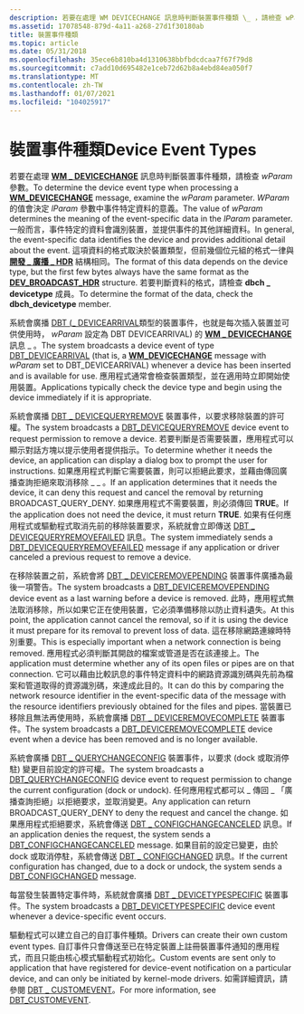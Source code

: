 ```yaml
---
description: 若要在處理 WM DEVICECHANGE 訊息時判斷裝置事件種類 \_ ，請檢查 wParam 參數。
ms.assetid: 17078548-879d-4a11-a268-27d1f30180ab
title: 裝置事件種類
ms.topic: article
ms.date: 05/31/2018
ms.openlocfilehash: 35ece6b810ba4d1310638bbfbdcdcaa7f67f79d8
ms.sourcegitcommit: c7add10d695482e1ceb72d62b8a4ebd84ea050f7
ms.translationtype: MT
ms.contentlocale: zh-TW
ms.lasthandoff: 01/07/2021
ms.locfileid: "104025917"
---
```

# <a name="device-event-types"></a><span data-ttu-id="fdc16-103">裝置事件種類</span><span class="sxs-lookup"><span data-stu-id="fdc16-103">Device Event Types</span></span>

<span data-ttu-id="fdc16-104">若要在處理 [**WM \_ DEVICECHANGE**](wm-devicechange.md) 訊息時判斷裝置事件種類，請檢查 *wParam* 參數。</span><span class="sxs-lookup"><span data-stu-id="fdc16-104">To determine the device event type when processing a [**WM\_DEVICECHANGE**](wm-devicechange.md) message, examine the *wParam* parameter.</span></span> <span data-ttu-id="fdc16-105">*WParam* 的值會決定 *lParam* 參數中事件特定資料的意義。</span><span class="sxs-lookup"><span data-stu-id="fdc16-105">The value of *wParam* determines the meaning of the event-specific data in the *lParam* parameter.</span></span> <span data-ttu-id="fdc16-106">一般而言，事件特定的資料會識別裝置，並提供事件的其他詳細資料。</span><span class="sxs-lookup"><span data-stu-id="fdc16-106">In general, the event-specific data identifies the device and provides additional detail about the event.</span></span> <span data-ttu-id="fdc16-107">這項資料的格式取決於裝置類型，但前幾個位元組的格式一律與 [**開發 \_ 廣播 \_ HDR**](/windows/desktop/api/Dbt/ns-dbt-dev_broadcast_hdr) 結構相同。</span><span class="sxs-lookup"><span data-stu-id="fdc16-107">The format of this data depends on the device type, but the first few bytes always have the same format as the [**DEV\_BROADCAST\_HDR**](/windows/desktop/api/Dbt/ns-dbt-dev_broadcast_hdr) structure.</span></span> <span data-ttu-id="fdc16-108">若要判斷資料的格式，請檢查 **dbch \_ devicetype** 成員。</span><span class="sxs-lookup"><span data-stu-id="fdc16-108">To determine the format of the data, check the **dbch\_devicetype** member.</span></span>

<span data-ttu-id="fdc16-109">系統會廣播 [DBT (\_ DEVICEARRIVAL](dbt-devicearrival.md)類型的裝置事件，也就是每次插入裝置並可供使用時， *wParam* 設定為 DBT DEVICEARRIVAL) 的 [**WM \_ DEVICECHANGE**](wm-devicechange.md)訊息 \_ 。</span><span class="sxs-lookup"><span data-stu-id="fdc16-109">The system broadcasts a device event of type [DBT\_DEVICEARRIVAL](dbt-devicearrival.md) (that is, a [**WM\_DEVICECHANGE**](wm-devicechange.md) message with *wParam* set to DBT\_DEVICEARRIVAL) whenever a device has been inserted and is available for use.</span></span> <span data-ttu-id="fdc16-110">應用程式通常會檢查裝置類型，並在適用時立即開始使用裝置。</span><span class="sxs-lookup"><span data-stu-id="fdc16-110">Applications typically check the device type and begin using the device immediately if it is appropriate.</span></span>

<span data-ttu-id="fdc16-111">系統會廣播 [DBT \_ DEVICEQUERYREMOVE](dbt-devicequeryremove.md) 裝置事件，以要求移除裝置的許可權。</span><span class="sxs-lookup"><span data-stu-id="fdc16-111">The system broadcasts a [DBT\_DEVICEQUERYREMOVE](dbt-devicequeryremove.md) device event to request permission to remove a device.</span></span> <span data-ttu-id="fdc16-112">若要判斷是否需要裝置，應用程式可以顯示對話方塊以提示使用者提供指示。</span><span class="sxs-lookup"><span data-stu-id="fdc16-112">To determine whether it needs the device, an application can display a dialog box to prompt the user for instructions.</span></span> <span data-ttu-id="fdc16-113">如果應用程式判斷它需要裝置，則可以拒絕此要求，並藉由傳回廣播查詢拒絕來取消移除 \_ \_ 。</span><span class="sxs-lookup"><span data-stu-id="fdc16-113">If an application determines that it needs the device, it can deny this request and cancel the removal by returning BROADCAST\_QUERY\_DENY.</span></span> <span data-ttu-id="fdc16-114">如果應用程式不需要裝置，則必須傳回 **TRUE**。</span><span class="sxs-lookup"><span data-stu-id="fdc16-114">If the application does not need the device, it must return **TRUE**.</span></span> <span data-ttu-id="fdc16-115">如果有任何應用程式或驅動程式取消先前的移除裝置要求，系統就會立即傳送 [DBT \_ DEVICEQUERYREMOVEFAILED](dbt-devicequeryremovefailed.md) 訊息。</span><span class="sxs-lookup"><span data-stu-id="fdc16-115">The system immediately sends a [DBT\_DEVICEQUERYREMOVEFAILED](dbt-devicequeryremovefailed.md) message if any application or driver canceled a previous request to remove a device.</span></span>

<span data-ttu-id="fdc16-116">在移除裝置之前，系統會將 [DBT \_ DEVICEREMOVEPENDING](dbt-deviceremovepending.md) 裝置事件廣播為最後一項警告。</span><span class="sxs-lookup"><span data-stu-id="fdc16-116">The system broadcasts a [DBT\_DEVICEREMOVEPENDING](dbt-deviceremovepending.md) device event as a last warning before a device is removed.</span></span> <span data-ttu-id="fdc16-117">此時，應用程式無法取消移除，所以如果它正在使用裝置，它必須準備移除以防止資料遺失。</span><span class="sxs-lookup"><span data-stu-id="fdc16-117">At this point, the application cannot cancel the removal, so if it is using the device it must prepare for its removal to prevent loss of data.</span></span> <span data-ttu-id="fdc16-118">這在移除網路連線時特別重要。</span><span class="sxs-lookup"><span data-stu-id="fdc16-118">This is especially important when a network connection is being removed.</span></span> <span data-ttu-id="fdc16-119">應用程式必須判斷其開啟的檔案或管道是否在該連接上。</span><span class="sxs-lookup"><span data-stu-id="fdc16-119">The application must determine whether any of its open files or pipes are on that connection.</span></span> <span data-ttu-id="fdc16-120">它可以藉由比較訊息的事件特定資料中的網路資源識別碼與先前為檔案和管道取得的資源識別碼，來達成此目的。</span><span class="sxs-lookup"><span data-stu-id="fdc16-120">It can do this by comparing the network resource identifier in the event-specific data of the message with the resource identifiers previously obtained for the files and pipes.</span></span> <span data-ttu-id="fdc16-121">當裝置已移除且無法再使用時，系統會廣播 [DBT \_ DEVICEREMOVECOMPLETE](dbt-deviceremovecomplete.md) 裝置事件。</span><span class="sxs-lookup"><span data-stu-id="fdc16-121">The system broadcasts a [DBT\_DEVICEREMOVECOMPLETE](dbt-deviceremovecomplete.md) device event when a device has been removed and is no longer available.</span></span>

<span data-ttu-id="fdc16-122">系統會廣播 [DBT \_ QUERYCHANGECONFIG](dbt-querychangeconfig.md) 裝置事件，以要求 (dock 或取消停駐) 變更目前設定的許可權。</span><span class="sxs-lookup"><span data-stu-id="fdc16-122">The system broadcasts a [DBT\_QUERYCHANGECONFIG](dbt-querychangeconfig.md) device event to request permission to change the current configuration (dock or undock).</span></span> <span data-ttu-id="fdc16-123">任何應用程式都可以 \_ 傳回 \_ 「廣播查詢拒絕」以拒絕要求，並取消變更。</span><span class="sxs-lookup"><span data-stu-id="fdc16-123">Any application can return BROADCAST\_QUERY\_DENY to deny the request and cancel the change.</span></span> <span data-ttu-id="fdc16-124">如果應用程式拒絕要求，系統會傳送 [DBT \_ CONFIGCHANGECANCELED](dbt-configchangecanceled.md) 訊息。</span><span class="sxs-lookup"><span data-stu-id="fdc16-124">If an application denies the request, the system sends a [DBT\_CONFIGCHANGECANCELED](dbt-configchangecanceled.md) message.</span></span> <span data-ttu-id="fdc16-125">如果目前的設定已變更，由於 dock 或取消停駐，系統會傳送 [DBT \_ CONFIGCHANGED](dbt-configchanged.md) 訊息。</span><span class="sxs-lookup"><span data-stu-id="fdc16-125">If the current configuration has changed, due to a dock or undock, the system sends a [DBT\_CONFIGCHANGED](dbt-configchanged.md) message.</span></span>

<span data-ttu-id="fdc16-126">每當發生裝置特定事件時，系統就會廣播 [DBT \_ DEVICETYPESPECIFIC](dbt-devicetypespecific.md) 裝置事件。</span><span class="sxs-lookup"><span data-stu-id="fdc16-126">The system broadcasts a [DBT\_DEVICETYPESPECIFIC](dbt-devicetypespecific.md) device event whenever a device-specific event occurs.</span></span>

<span data-ttu-id="fdc16-127">驅動程式可以建立自己的自訂事件種類。</span><span class="sxs-lookup"><span data-stu-id="fdc16-127">Drivers can create their own custom event types.</span></span> <span data-ttu-id="fdc16-128">自訂事件只會傳送至已在特定裝置上註冊裝置事件通知的應用程式，而且只能由核心模式驅動程式初始化。</span><span class="sxs-lookup"><span data-stu-id="fdc16-128">Custom events are sent only to application that have registered for device-event notification on a particular device, and can only be initiated by kernel-mode drivers.</span></span> <span data-ttu-id="fdc16-129">如需詳細資訊，請參閱 [DBT \_ CUSTOMEVENT](dbt-customevent.md)。</span><span class="sxs-lookup"><span data-stu-id="fdc16-129">For more information, see [DBT\_CUSTOMEVENT](dbt-customevent.md).</span></span>

 

 



